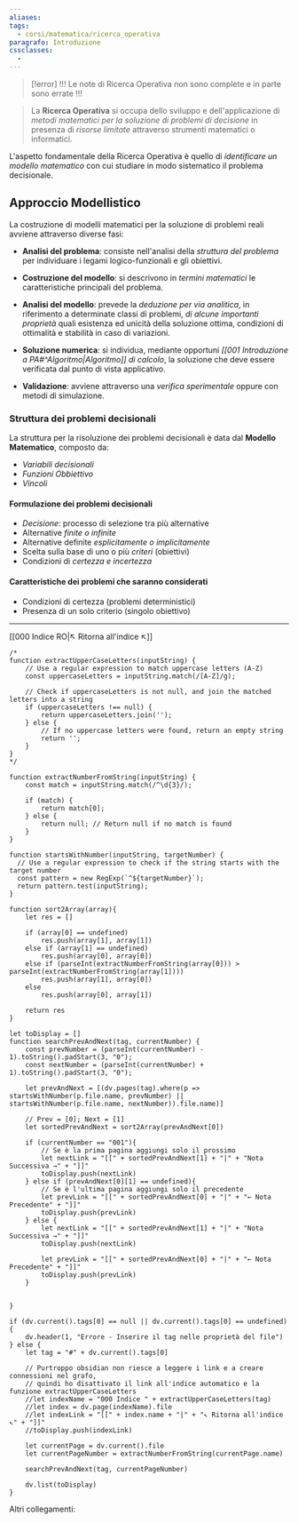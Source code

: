 ```yaml
---
aliases: 
tags:
  - corsi/matematica/ricerca_operativa
paragrafo: Introduzione
cssclasses:
  - 
---
```

> [!error] !!! Le note di Ricerca Operativa non sono complete e in parte sono errate !!!

>La **Ricerca Operativa** si occupa dello sviluppo e dell'applicazione di *metodi matematici per la soluzione di problemi di decisione* in presenza di *risorse limitate* attraverso strumenti matematici o informatici.

L'aspetto fondamentale della Ricerca Operativa è quello di *identificare un modello matematico* con cui studiare in modo sistematico il problema decisionale.

## Approccio Modellistico
La costruzione di modelli matematici per la soluzione di problemi reali avviene attraverso diverse fasi:
- **Analisi del problema**: consiste nell'analisi della *struttura del problema* per individuare i legami logico-funzionali e gli obiettivi.

- **Costruzione del modello**: si descrivono in *termini matematici* le caratteristiche principali del problema.

- **Analisi del modello**: prevede la *deduzione per via analitica*, in riferimento a determinate classi di problemi, *di alcune importanti proprietà* quali esistenza ed unicità della soluzione ottima, condizioni di ottimalità e stabilità in caso di variazioni.

- **Soluzione numerica**: si individua, mediante opportuni *[[001 Introduzione a PA#^Algoritmo|Algoritmo]] di calcolo*, la soluzione che deve essere verificata dal punto di vista applicativo.

- **Validazione**: avviene attraverso una *verifica sperimentale* oppure con metodi di simulazione.

### Struttura dei problemi decisionali
La struttura per la risoluzione dei problemi decisionali è data dal **Modello Matematico**, composto da:
- *Variabili decisionali*
- *Funzioni Obbiettivo*
- *Vincoli*

#### Formulazione dei problemi decisionali
- *Decisione*: processo di selezione tra più alternative
- Alternative *finite o infinite*
- Alternative definite *esplicitamente o implicitamente*
- Scelta sulla base di uno o più *criteri* (obiettivi)
- Condizioni di *certezza e incertezza*

#### Caratteristiche dei problemi che saranno considerati
- Condizioni di certezza (problemi deterministici)
- Presenza di un solo criterio (singolo obiettivo)


___
[[000 Indice RO|↖ Ritorna all'indice ↖]]

```dataviewjs
/*
function extractUpperCaseLetters(inputString) {
	// Use a regular expression to match uppercase letters (A-Z)
	const uppercaseLetters = inputString.match(/[A-Z]/g);
	
	// Check if uppercaseLetters is not null, and join the matched letters into a string
	if (uppercaseLetters !== null) {
		return uppercaseLetters.join('');
	} else {
	    // If no uppercase letters were found, return an empty string
	    return '';
	}
}
*/

function extractNumberFromString(inputString) {
	const match = inputString.match(/^\d{3}/);
	
	if (match) {
		return match[0];
	} else {
		return null; // Return null if no match is found
	}
}

function startsWithNumber(inputString, targetNumber) {
  // Use a regular expression to check if the string starts with the target number
  const pattern = new RegExp(`^${targetNumber}`);
  return pattern.test(inputString);
}

function sort2Array(array){
	let res = []
	
	if (array[0] == undefined)
		res.push(array[1], array[1])
	else if (array[1] == undefined)
		res.push(array[0], array[0])
	else if (parseInt(extractNumberFromString(array[0])) > parseInt(extractNumberFromString(array[1])))
		res.push(array[1], array[0])
	else
		res.push(array[0], array[1])
	
	return res
}

let toDisplay = []
function searchPrevAndNext(tag, currentNumber) {
	const prevNumber = (parseInt(currentNumber) - 1).toString().padStart(3, "0");
	const nextNumber = (parseInt(currentNumber) + 1).toString().padStart(3, "0");
	
	let prevAndNext = [(dv.pages(tag).where(p => startsWithNumber(p.file.name, prevNumber) || startsWithNumber(p.file.name, nextNumber)).file.name)]
	
	// Prev = [0]; Next = [1]
	let sortedPrevAndNext = sort2Array(prevAndNext[0])
	
	if (currentNumber == "001"){ 
		// Se è la prima pagina aggiungi solo il prossimo
		let nextLink = "[[" + sortedPrevAndNext[1] + "|" + "Nota Successiva →" + "]]"
		toDisplay.push(nextLink)
	} else if (prevAndNext[0][1] == undefined){
		// Se è l'ultima pagina aggiungi solo il precedente
		let prevLink = "[[" + sortedPrevAndNext[0] + "|" + "← Nota Precedente" + "]]"
		toDisplay.push(prevLink)
	} else {
		let nextLink = "[[" + sortedPrevAndNext[1] + "|" + "Nota Successiva →" + "]]"
		toDisplay.push(nextLink)
		
		let prevLink = "[[" + sortedPrevAndNext[0] + "|" + "← Nota Precedente" + "]]"
		toDisplay.push(prevLink)
	}
	
	
}

if (dv.current().tags[0] == null || dv.current().tags[0] == undefined){
	dv.header(1, "Errore - Inserire il tag nelle proprietà del file")
} else {
	let tag = "#" + dv.current().tags[0]

	// Purtroppo obsidian non riesce a leggere i link e a creare connessioni nel grafo,
	// quindi ho disattivato il link all'indice automatico e la funzione extractUpperCaseLetters
	//let indexName = "000 Indice " + extractUpperCaseLetters(tag)
	//let index = dv.page(indexName).file
	//let indexLink = "[[" + index.name + "|" + "↖ Ritorna all'indice ↖" + "]]"
	//toDisplay.push(indexLink)
	
	let currentPage = dv.current().file
	let currentPageNumber = extractNumberFromString(currentPage.name)
	
	searchPrevAndNext(tag, currentPageNumber)
	
	dv.list(toDisplay)
}
```

Altri collegamenti: 
